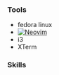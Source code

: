### Tools
- fedora linux
- [![Neovim](https://img.shields.io/badge/Neovim-57A143?logo=neovim&logoColor=fff)](#)
- i3
- XTerm

### Skills
